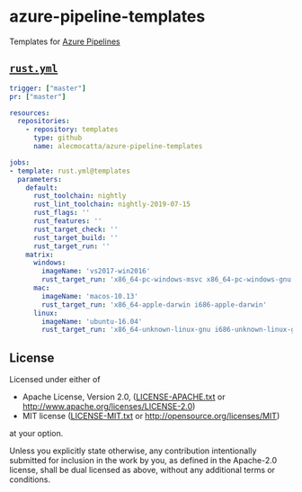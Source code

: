 # azure-pipeline-templates

Templates for [Azure Pipelines](https://docs.microsoft.com/en-us/azure/devops/pipelines/)

## [`rust.yml`](rust.yml)

```yaml
trigger: ["master"]
pr: ["master"]

resources:
  repositories:
    - repository: templates
      type: github
      name: alecmocatta/azure-pipeline-templates

jobs:
- template: rust.yml@templates
  parameters:
    default:
      rust_toolchain: nightly
      rust_lint_toolchain: nightly-2019-07-15
      rust_flags: ''
      rust_features: ''
      rust_target_check: ''
      rust_target_build: ''
      rust_target_run: ''
    matrix:
      windows:
        imageName: 'vs2017-win2016'
        rust_target_run: 'x86_64-pc-windows-msvc x86_64-pc-windows-gnu i686-pc-windows-msvc i686-pc-windows-gnu'
      mac:
        imageName: 'macos-10.13'
        rust_target_run: 'x86_64-apple-darwin i686-apple-darwin'
      linux:
        imageName: 'ubuntu-16.04'
        rust_target_run: 'x86_64-unknown-linux-gnu i686-unknown-linux-gnu x86_64-unknown-linux-musl i686-unknown-linux-musl'
```

## License
Licensed under either of

 * Apache License, Version 2.0, ([LICENSE-APACHE.txt](LICENSE-APACHE.txt) or http://www.apache.org/licenses/LICENSE-2.0)
 * MIT license ([LICENSE-MIT.txt](LICENSE-MIT.txt) or http://opensource.org/licenses/MIT)

at your option.

Unless you explicitly state otherwise, any contribution intentionally submitted for inclusion in the work by you, as defined in the Apache-2.0 license, shall be dual licensed as above, without any additional terms or conditions.
